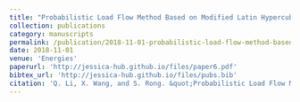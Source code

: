 ```yaml
---
title: "Probabilistic Load Flow Method Based on Modified Latin Hypercube-Important Sampling"
collection: publications
category: manuscripts
permalink: /publication/2018-11-01-probabilistic-load-flow-method-based-on-modified-latin-hypercube-important-sampling
date: 2018-11-01
venue: 'Energies'
paperurl: 'http://jessica-hub.github.io/files/paper6.pdf'
bibtex_url: 'http://jessica-hub.github.io/files/pubs.bib'
citation: 'Q. Li, X. Wang, and S. Rong. &quot;Probabilistic Load Flow Method Based on Modified Latin Hypercube-Important Sampling.&quot; <i>Energies</i>, vol. 11, no. 11, pp. 3171, 2018.'
---
```


